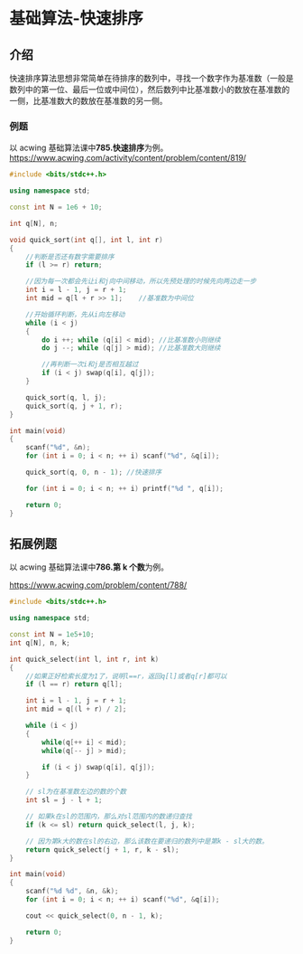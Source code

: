 # 基础算法-快速排序

## 介绍

快速排序算法思想非常简单在待排序的数列中，寻找一个数字作为基准数（一般是数列中的第一位、最后一位或中间位），然后数列中比基准数小的数放在基准数的一侧，比基准数大的数放在基准数的另一侧。

### 例题

以 acwing 基础算法课中**785.快速排序**为例。
https://www.acwing.com/activity/content/problem/content/819/

```c++
#include <bits/stdc++.h>

using namespace std;

const int N = 1e6 + 10;

int q[N], n;

void quick_sort(int q[], int l, int r)
{
    //判断是否还有数字需要排序
    if (l >= r) return;

    //因为每一次都会先让i和j向中间移动，所以先预处理的时候先向两边走一步
    int i = l - 1, j = r + 1;
    int mid = q[l + r >> 1];    //基准数为中间位

    //开始循环判断，先从i向左移动
    while (i < j)
    {
        do i ++; while (q[i] < mid); //比基准数小则继续
        do j --; while (q[j] > mid); //比基准数大则继续

        //再判断一次i和j是否相互越过
        if (i < j) swap(q[i], q[j]);
    }

    quick_sort(q, l, j);
    quick_sort(q, j + 1, r);
}

int main(void)
{
    scanf("%d", &n);
    for (int i = 0; i < n; ++ i) scanf("%d", &q[i]);

    quick_sort(q, 0, n - 1); //快速排序

    for (int i = 0; i < n; ++ i) printf("%d ", q[i]);

    return 0;
}
```

## 拓展例题

以 acwing 基础算法课中**786.第 k 个数**为例。

https://www.acwing.com/problem/content/788/

```c++
#include <bits/stdc++.h>

using namespace std;

const int N = 1e5+10;
int q[N], n, k;

int quick_select(int l, int r, int k)
{
    //如果正好检索长度为1了，说明l==r，返回q[l]或者q[r]都可以
    if (l == r) return q[l];

    int i = l - 1, j = r + 1;
    int mid = q[(l + r) / 2];

    while (i < j)
    {
        while(q[++ i] < mid);
        while(q[-- j] > mid);

        if (i < j) swap(q[i], q[j]);
    }

    // sl为在基准数左边的数的个数
    int sl = j - l + 1;

    // 如果k在sl的范围内，那么对sl范围内的数递归查找
    if (k <= sl) return quick_select(l, j, k);

    // 因为第k大的数在sl的右边，那么该数在要递归的数列中是第k - sl大的数。
    return quick_select(j + 1, r, k - sl);
}

int main(void)
{
    scanf("%d %d", &n, &k);
    for (int i = 0; i < n; ++ i) scanf("%d", &q[i]);

    cout << quick_select(0, n - 1, k);

    return 0;
}
```

